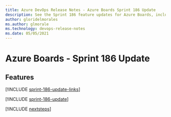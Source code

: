 ```yaml
---
title: Azure DevOps Release Notes - Azure Boards Sprint 186 Update
description: See the Sprint 186 feature updates for Azure Boards, including next steps.
author: gloridelmorales
ms.author: glmorale
ms.technology: devops-release-notes
ms.date: 05/05/2021
---
```


# Azure Boards - Sprint 186 Update

## Features

[!INCLUDE [sprint-186-update-links](../includes/boards/sprint-186-update-links.md)]

[!INCLUDE [sprint-186-update](../includes/boards/sprint-186-update.md)]

[!INCLUDE [nextsteps](../includes/nextsteps.md)]
